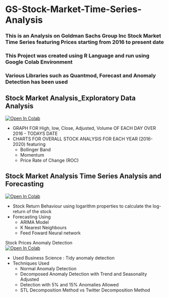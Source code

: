 # GS-Stock-Market-Time-Series-Analysis

### This is an Analysis on Goldman Sachs Group Inc Stock Market Time Series featuring Prices starting from 2016 to present date
### This Project was created using R Language and run using Google Colab Environment
### Various Libraries such as Quantmod, Forecast and Anomaly Detection has been used

## Stock Market Analysis_Exploratory Data Analysis  
[![Open In Colab](https://colab.research.google.com/assets/colab-badge.svg)](https://colab.research.google.com/drive/1UcqbC2dXkg5jf5ZiNaVeUeaG-k9mTg0A?usp=sharing)

  - GRAPH FOR High, low, Close, Adjusted, Volume OF EACH DAY OVER 2016 - TODAYS DATE
  - CHARTS FOR OVERALL STOCK ANALYSIS FOR EACH YEAR (2016-2020) featuring
    - Bollinger Band
    - Momentum
    - Price Rate of Change (ROC)

## Stock Market Analysis Time Series Analysis and Forecasting  
[![Open In Colab](https://colab.research.google.com/assets/colab-badge.svg)](https://colab.research.google.com/drive/1i18gzCmP4zvvKzWB0HxVd3N94KMFSQUw?usp=sharing)

  - Stock Return Behaviour using logarithm properties to calculate the log-return of the stock
  - Forecasting Using
    - ARIMA Model
    - K Nearest Neighbours
    - Feed Foward Neural network

Stock Prices Anomaly Detection  
[![Open In Colab](https://colab.research.google.com/assets/colab-badge.svg)](https://colab.research.google.com/drive/1i923pG09SlhpnZ_n_AckL2cLTmhYwHg6?usp=sharing)

  - Used Business Science : Tidy anomaly detection
  - Techniques Used
    - Normal Anomaly Detection
    - Decomposed Anomaly Detection with Trend and Seasonality Adjusted
    - Detection with 5% and 15% Anomalies Allowed
    - STL Decomposition Method vs Twitter Decomposition Method
